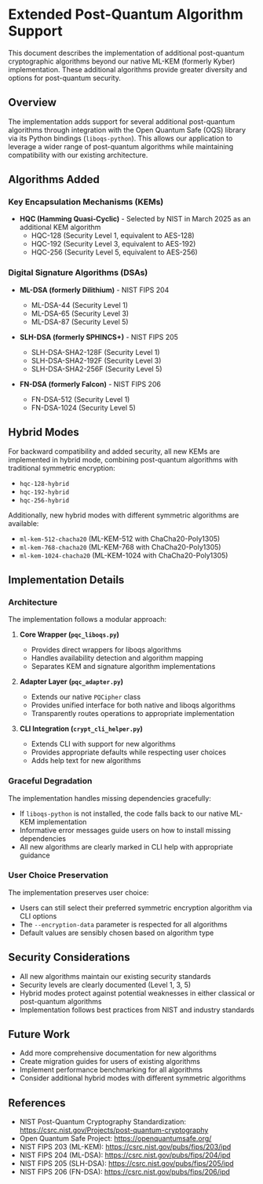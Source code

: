 # Extended Post-Quantum Algorithm Support

This document describes the implementation of additional post-quantum cryptographic algorithms beyond our native ML-KEM (formerly Kyber) implementation. These additional algorithms provide greater diversity and options for post-quantum security.

## Overview

The implementation adds support for several additional post-quantum algorithms through integration with the Open Quantum Safe (OQS) library via its Python bindings (`liboqs-python`). This allows our application to leverage a wider range of post-quantum algorithms while maintaining compatibility with our existing architecture.

## Algorithms Added

### Key Encapsulation Mechanisms (KEMs)

- **HQC (Hamming Quasi-Cyclic)** - Selected by NIST in March 2025 as an additional KEM algorithm
  - HQC-128 (Security Level 1, equivalent to AES-128)
  - HQC-192 (Security Level 3, equivalent to AES-192)
  - HQC-256 (Security Level 5, equivalent to AES-256)

### Digital Signature Algorithms (DSAs)

- **ML-DSA (formerly Dilithium)** - NIST FIPS 204
  - ML-DSA-44 (Security Level 1)
  - ML-DSA-65 (Security Level 3)
  - ML-DSA-87 (Security Level 5)

- **SLH-DSA (formerly SPHINCS+)** - NIST FIPS 205
  - SLH-DSA-SHA2-128F (Security Level 1)
  - SLH-DSA-SHA2-192F (Security Level 3)
  - SLH-DSA-SHA2-256F (Security Level 5)

- **FN-DSA (formerly Falcon)** - NIST FIPS 206
  - FN-DSA-512 (Security Level 1)
  - FN-DSA-1024 (Security Level 5)

## Hybrid Modes

For backward compatibility and added security, all new KEMs are implemented in hybrid mode, combining post-quantum algorithms with traditional symmetric encryption:

- `hqc-128-hybrid`
- `hqc-192-hybrid`
- `hqc-256-hybrid`

Additionally, new hybrid modes with different symmetric algorithms are available:

- `ml-kem-512-chacha20` (ML-KEM-512 with ChaCha20-Poly1305)
- `ml-kem-768-chacha20` (ML-KEM-768 with ChaCha20-Poly1305)
- `ml-kem-1024-chacha20` (ML-KEM-1024 with ChaCha20-Poly1305)

## Implementation Details

### Architecture

The implementation follows a modular approach:

1. **Core Wrapper (`pqc_liboqs.py`)**
   - Provides direct wrappers for liboqs algorithms
   - Handles availability detection and algorithm mapping
   - Separates KEM and signature algorithm implementations

2. **Adapter Layer (`pqc_adapter.py`)**
   - Extends our native `PQCipher` class
   - Provides unified interface for both native and liboqs algorithms
   - Transparently routes operations to appropriate implementation

3. **CLI Integration (`crypt_cli_helper.py`)**
   - Extends CLI with support for new algorithms
   - Provides appropriate defaults while respecting user choices
   - Adds help text for new algorithms

### Graceful Degradation

The implementation handles missing dependencies gracefully:

- If `liboqs-python` is not installed, the code falls back to our native ML-KEM implementation
- Informative error messages guide users on how to install missing dependencies
- All new algorithms are clearly marked in CLI help with appropriate guidance

### User Choice Preservation

The implementation preserves user choice:

- Users can still select their preferred symmetric encryption algorithm via CLI options
- The `--encryption-data` parameter is respected for all algorithms
- Default values are sensibly chosen based on algorithm type

## Security Considerations

- All new algorithms maintain our existing security standards
- Security levels are clearly documented (Level 1, 3, 5)
- Hybrid modes protect against potential weaknesses in either classical or post-quantum algorithms
- Implementation follows best practices from NIST and industry standards

## Future Work

- Add more comprehensive documentation for new algorithms
- Create migration guides for users of existing algorithms
- Implement performance benchmarking for all algorithms
- Consider additional hybrid modes with different symmetric algorithms

## References

- NIST Post-Quantum Cryptography Standardization: https://csrc.nist.gov/Projects/post-quantum-cryptography
- Open Quantum Safe Project: https://openquantumsafe.org/
- NIST FIPS 203 (ML-KEM): https://csrc.nist.gov/pubs/fips/203/ipd
- NIST FIPS 204 (ML-DSA): https://csrc.nist.gov/pubs/fips/204/ipd
- NIST FIPS 205 (SLH-DSA): https://csrc.nist.gov/pubs/fips/205/ipd
- NIST FIPS 206 (FN-DSA): https://csrc.nist.gov/pubs/fips/206/ipd